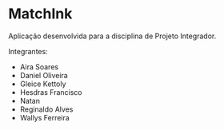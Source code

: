 # MatchInk

Aplicação desenvolvida para a disciplina de Projeto Integrador. 


Integrantes:
- Aira Soares
- Daniel Oliveira
- Gleice Kettoly
- Hesdras Francisco
- Natan
- Reginaldo Alves
- Wallys Ferreira

